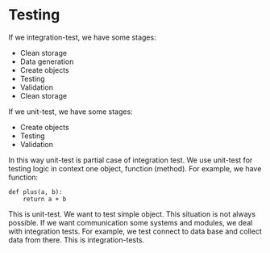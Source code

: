 # Testing

If we integration-test, we have some stages:

* Clean storage
* Data generation
* Create objects
* Testing
* Validation
* Clean storage

If we unit-test, we have some stages: 

* Create objects
* Testing
* Validation

In this way unit-test is partial case of integration test. We use unit-test for testing 
logic in context one object, function (method). For example, we have function:

    def plus(a, b):
        return a + b
        
This is unit-test. We want to test simple object. This situation is not always possible. 
If we want communication some systems and modules, we deal with integration tests. 
For example, we test connect to data base and collect data from there. This is 
integration-tests. 
